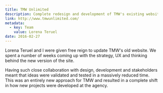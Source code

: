 ```yaml
---
title: TMW Unlimited
description: Complete redesign and development of TMW's existing website
link: http://www.tmwunlimited.com/
metadata:
  - key: Team
    value: Lorena Teruel
date: 2016-02-27
---
```


Lorena Teruel and I were given free reign to update TMW's old website. We spent a number of weeks coming up with the strategy, UX and thinking behind the new version of the site.

Having such close collaboration with design, development and stakeholders meant that ideas were validated and tested in a massively reduced time. This was an entirely new approach for TMW and resulted in a complete shift in how new projects were developed at the agency.
